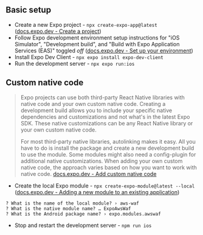 ## Basic setup

- Create a new Expo project - `npx create-expo-app@latest` ([docs.expo.dev - Create a project](https://docs.expo.dev/get-started/create-a-project/))
- Follow Expo development environment setup instructions for "iOS Simulator", "Development build", and "Build with Expo Application Services (EAS)" toggled _off_ ([docs.expo.dev - Set up your environment](https://docs.expo.dev/get-started/set-up-your-environment/?platform=ios&device=simulated&mode=development-build))
- Install Expo Dev Client - `npx expo install expo-dev-client`
- Run the development server - `npx expo run:ios`

## Custom native code

> Expo projects can use both third-party React Native libraries with native code and your own custom native code. Creating a development build allows you to include your specific native dependencies and customizations and not what's in the latest Expo SDK. These native customizations can be any React Native library or your own custom native code.
> 
> For most third-party native libraries, autolinking makes it easy. All you have to do is install the package and create a new development build to use the module. Some modules might also need a config-plugin for additional native customizations. When adding your own custom native code, the approach varies based on how you want to work with native code.
> [docs.expo.dev - Add custom native code](https://docs.expo.dev/workflow/customizing/)

- Create the local Expo module - `npx create-expo-module@latest --local` ([docs.expo.dev - Adding a new module to an existing application](https://docs.expo.dev/modules/get-started/#adding-a-new-module-to-an-existing-application))

```
? What is the name of the local module? › aws-waf
? What is the native module name? … ExpoAwsWaf
? What is the Android package name? › expo.modules.awswaf
```

- Stop and restart the development server - `npm run ios`
